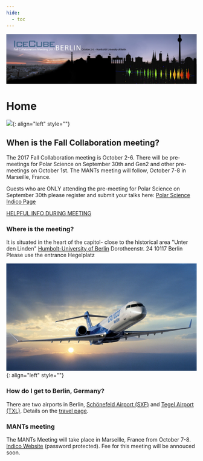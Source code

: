 ```yaml
---
hide:
  - toc
---
```


![2017 Fall Collaboration Meeting](Final-IceCubeCollabBerlin_web-header%20%281%29.jpg)


# Home


![ ](Regierungsviertel_Reichstag%20und%20Paul%20Löbbe%20Haus%20c_Pierre%20Adenis.jpg){: align="left" style=""}

## When is the Fall Collaboration meeting?

The 2017 Fall Collaboration meeting is October 2-6.
There will be pre-meetings for Polar Science on September 30th and Gen2 and other pre-meetings on October 1st.
The MANTs meeting will follow, October 7-8 in Marseille, France.
 
Guests who are ONLY attending the pre-meeting for Polar Science on September 30th please register and submit your talks here: [Polar Science Indico Page](https://events.icecube.wisc.edu/conferenceDisplay.py?ovw=True&confId=97)

[HELPFUL INFO DURING MEETING](https://drive.google.com/file/d/0B5115p0r4kMxQW8zNTV4NmtyZFE/view?usp=sharing)

### Where is the meeting?

It is situated in the heart of the capitol- close to the historical area "Unter den Linden"
[Humbolt-University of Berlin](https://www.hu-berlin.de/en/about/campus/campus-mitte/sites/dorotheenstrasse-24/dorotheenstrasse-24-universitaetsgebaeude-am-hegelplatz?set_language=en)
Dorotheenstr. 24
10117 Berlin
Please use the entrance Hegelplatz

![ ](plane.jpg){: align="left" style=""}

### How do I get to Berlin, Germany?

There are two airports in Berlin, [Schönefeld Airport (SXF)](http://www.berlin-airport.de/en/travellers-sxf/index.php) and [Tegel Airport (TXL)](http://www.berlin-airport.de/en/travellers-txl/index.php). Details on the [travel page](/travel). 

### MANTs meeting

The MANTs Meeting will take place in Marseille, France from October 7-8. [Indico Website](https://indico.cern.ch/event/661120/overview) (password protected). Fee for this meeting will be annouced soon.
